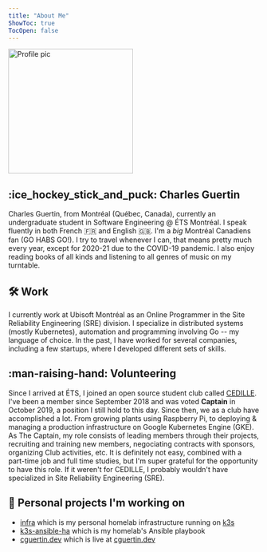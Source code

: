 ```yaml
---
title: "About Me"
ShowToc: true
TocOpen: false
---
```


<img src="../img/profile.png" alt="Profile pic" width="250">

## :ice_hockey_stick_and_puck: Charles Guertin

Charles Guertin, from Montréal (Québec, Canada), currently an undergraduate student in Software Engineering @ ÉTS Montréal. I speak fluently in both French :fr: and English :uk:. I'm a *big* Montréal Canadiens fan (GO HABS GO!). I try to travel whenever I can, that means pretty much every year, except for 2020-21 due to the COVID-19 pandemic. I also enjoy reading books of all kinds and listening to all genres of music on my turntable.

## :hammer_and_wrench: Work 

I currently work at Ubisoft Montréal as an Online Programmer in the Site Reliability Engineering (SRE) division. I specialize in distributed systems (mostly Kubernetes), automation and programming involving Go -- my language of choice. In the past, I have worked for several companies, including a few startups, where I developed different sets of skills.

## :man-raising-hand: Volunteering

Since I arrived at ÉTS, I joined an open source student club called [CEDILLE](https://cedille.etsmtl.ca). I've been a member since September 2018 and was voted **Captain** in October 2019, a position I still hold to this day. Since then, we as a club have accomplished a lot. From growing plants using Raspberry Pi, to deploying & managing a production infrastructure on Google Kubernetes Engine (GKE). As The Captain, my role consists of leading members through their projects, recruiting and training new members, negociating contracts with sponsors, organizing Club activities, etc. It is definitely not easy, combined with a part-time job and full time studies, but I'm super grateful for the opportunity to have this role. If it weren't for CEDILLE, I probably wouldn't have specialized in Site Reliability Engineering (SRE).

## :open_file_folder: Personal projects I'm working on

* [infra](https://github.com/cguertin14/infra) which is my personal homelab infrastructure running on [k3s](https://k3s.io)
* [k3s-ansible-ha](https://github.com/cguertin14/k3s-ansible-ha) which is my homelab's Ansible playbook
* [cguertin.dev](https://github.com/cguertin14/cguertin.dev) which is live at [cguertin.dev](https://cguertin.dev)